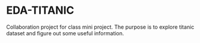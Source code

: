 # EDA-TITANIC

Collaboration project for class mini project. The purpose is to explore titanic dataset and figure out some useful information.
